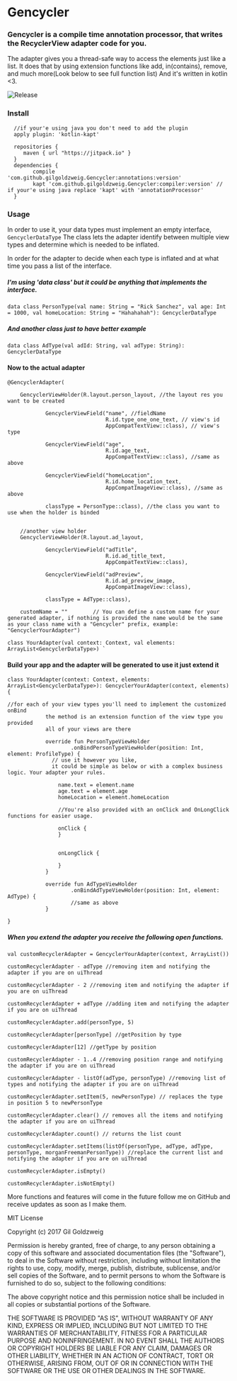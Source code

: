 # Gencycler

### Gencycler is a compile time annotation processor, that writes the RecyclerView adapter code for you.

The adapter gives you a thread-safe way to access the elements just like a list.
It does that by using extension functions like add, in(contains), remove, and much more(Look below to see full function list)
And it's written in kotlin <3.

   ![Release](https://jitpack.io/v/gilgoldzweig/Gencycler.svg)

### Install

      //if your'e using java you don't need to add the plugin
      apply plugin: 'kotlin-kapt'

      repositories {
         maven { url "https://jitpack.io" }
      }
      dependencies {
            compile 'com.github.gilgoldzweig.Gencycler:annotations:version'
            kapt 'com.github.gilgoldzweig.Gencycler:compiler:version' // if your'e using java replace 'kapt' with 'annotationProcessor'
      }

### Usage
In order to use it, your data types must implement an empty interface,
`GencyclerDataType`
The class lets the adapter identify between multiple view types and determine which is needed to be inflated.

In order for the adapter to decide when each type is inflated and at what time you pass a list of the interface.


##### I'm using 'data class' but it could be anything that implements the interface.
    data class PersonType(val name: String = "Rick Sanchez", val age: Int = 1000, val homeLocation: String = "Hahahahah"): GencyclerDataType

##### And another class just to have better example
    
    
    data class AdType(val adId: String, val adType: String): GencyclerDataType

#### Now to the actual adapter

    @GencyclerAdapter( 

        GencyclerViewHolder(R.layout.person_layout, //the layout res you want to be created 
            
                GencyclerViewField("name", //fieldName 
                                   R.id.type_one_one_text, // view's id
                                   AppCompatTextView::class), // view's type
                          
                GencyclerViewField("age",
                                   R.id.age_text,
                                   AppCompatTextView::class), //same as above
                
                GencyclerViewField("homeLocation",
                                   R.id.home_location_text,
                                   AppCompatImageView::class), //same as above
                                   
                classType = PersonType::class), //the class you want to use when the holder is binded
        
        
        //another view holder
        GencyclerViewHolder(R.layout.ad_layout,
        
                GencyclerViewField("adTitle",
                                   R.id.ad_title_text,
                                   AppCompatTextView::class),
                
                GencyclerViewField("adPreview",
                                   R.id.ad_preview_image,
                                   AppCompatImageView::class),
                                   
                classType = AdType::class),
                
        customName = ""        // You can define a custom name for your generated adapter, if nothing is provided the name would be the same as your class name with a "Gencycler" prefix, example: "GencyclerYourAdapter")

    class YourAdapter(val context: Context, val elements: ArrayList<GencyclerDataType>) `

#### Build your app and the adapter will be generated to use it just extend it



    class YourAdapter(context: Context, elements: ArrayList<GencyclerDataType>): GencyclerYourAdapter(context, elements) {

    //for each of your view types you'll need to implement the customized onBind
                the method is an extension function of the view type you provided
                all of your views are there

                override fun PersonTypeViewHolder
                        .onBindPersonTypeViewHolder(position: Int, element: ProfileType) {
                  // use it however you like,
                  it could be simple as below or with a complex business logic. Your adapter your rules.
                   
                    name.text = element.name
                    age.text = element.age
                    homeLocation = element.homeLocation

                    //You're also provided with an onClick and OnLongClick functions for easier usage.
                    
                    onClick {
                    }


                    onLongClick {

                    }
                }

                override fun AdTypeViewHolder
                        .onBindAdTypeViewHolder(position: Int, element: AdType) {
                        //same as above
                }

    }

##### When you extend the adapter you receive the following open functions.


`val customRecyclerAdapter = GencyclerYourAdapter(context, ArrayList())`

`customRecyclerAdapter - adType
//removing item and notifying the adapter if you are on uiThread`
    
`customRecyclerAdapter - 2 //removing item and notifying the adapter if you are on uiThread`
    
`customRecyclerAdapter + adType //adding item and notifying the adapter if you are on uiThread`

`customRecyclerAdapter.add(personType, 5)`

`customRecyclerAdapter[personType] //getPosition by type`

`customRecyclerAdapter[12] //getType by position`

`customRecyclerAdapter - 1..4 //removing position range and notifying the adapter if you are on uiThread`

`customRecyclerAdapter - listOf(adType, personType) //removing list of types and notifying the adapter if you are on uiThread`

`customRecyclerAdapter.setItem(5, newPersonType) // replaces the type in position 5 to newPersonType`

`customRecyclerAdapter.clear() // removes all the items and notifying the adapter if you are on uiThread`

`customRecyclerAdapter.count() // returns the list count `

`customRecyclerAdapter.setItems(listOf(personType, adType, adType, personType, morganFreemanPersonType)) //replace the current list and notifying the adapter if you are on uiThread`

`customRecyclerAdapter.isEmpty()`

`customRecyclerAdapter.isNotEmpty()`

 More functions and features will come in the future follow me on GitHub and receive updates as soon as I make them.


MIT License

Copyright (c) 2017 Gil Goldzweig

Permission is hereby granted, free of charge, to any person obtaining a copy
of this software and associated documentation files (the "Software"), to deal
in the Software without restriction, including without limitation the rights
to use, copy, modify, merge, publish, distribute, sublicense, and/or sell
copies of the Software, and to permit persons to whom the Software is
furnished to do so, subject to the following conditions:

The above copyright notice and this permission notice shall be included in all
copies or substantial portions of the Software.

THE SOFTWARE IS PROVIDED "AS IS", WITHOUT WARRANTY OF ANY KIND, EXPRESS OR
IMPLIED, INCLUDING BUT NOT LIMITED TO THE WARRANTIES OF MERCHANTABILITY,
FITNESS FOR A PARTICULAR PURPOSE AND NONINFRINGEMENT. IN NO EVENT SHALL THE
AUTHORS OR COPYRIGHT HOLDERS BE LIABLE FOR ANY CLAIM, DAMAGES OR OTHER
LIABILITY, WHETHER IN AN ACTION OF CONTRACT, TORT OR OTHERWISE, ARISING FROM,
OUT OF OR IN CONNECTION WITH THE SOFTWARE OR THE USE OR OTHER DEALINGS IN THE
SOFTWARE.
